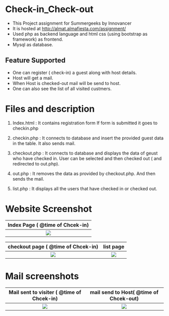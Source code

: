 # Check-in_Check-out
* This Project assignment for Summergeeks by Innovancer 
* It is hosted at http://almat.almafiesta.com/assignment/
* Used php as backend language and html css (using bootstrap as framework) as frontend.
* Mysql as database.



## Feature Supported
* One can register ( check-in) a guest along with host details.
* Host will get a mail.
* When Host is checked-out mail will be send to host.
* One can also see the list of all visited custmers.


# Files and description
1. Index.html : It contains registration form 
                If form is submitted it goes to checkin.php
              
2. checkin.php : It connects to database and insert the provided guest data in the table.
                 It also sends mail.
                 
                 
3. checkout.php : It connects to database and displays the data of geust who have checked in.
                 User can be selected and then checked out ( and redirected to out.php).
                 
         
4. out.php : It removes the data as provided by checkout.php.
              And then sends the mail.
5. list.php : It displays all the users that have checked in or checked out.
                 




# Website  Screenshot
Index Page  ( @time of Chcek-in)          |
:----------------------------------------------------:|
![](https://i.imgur.com/0RsZOn5.png)  |

checkout page  ( @time of Chcek-in)            | list page  
:----------------------------------------------------:|:-----------------------------------:
![](https://i.imgur.com/1DkHEEj.png)           | ![](https://i.imgur.com/i1TYom0.png) 






# Mail screenshots
Mail sent to visiter  ( @time of Chcek-in)            |  mail send to Host( @time of Chcek-out)
:----------------------------------------------------:|:-----------------------------------:
![](https://i.imgur.com/1DkHEEj.png)         | ![](https://i.imgur.com/i1TYom0.png) 






